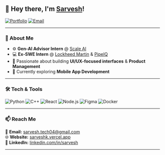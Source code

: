 ## 👋 Hey there, I'm [Sarvesh](https://sarveshk.vercel.app/)!

[![Portfolio](https://img.shields.io/badge/Portfolio-%F0%9F%8C%90-blue?style=flat-square&logo=vercel)](https://sarveshk.vercel.app/)
[![Email](https://img.shields.io/badge/Email-%F0%9F%93%A7-red?style=flat-square)](mailto:sarvesh.tech04@gmail.com)

---

### 🚀 About Me

- ⚙️ **Gen-AI Advisor Intern** @ [Scale AI](https://scale.com)  
- 💻 **Ex-SWE Intern** @ [Lockheed Martin](https://www.lockheedmartin.com/) & [PipeIQ](https://pipeiq.ai/)  
- 🎨 Passionate about building **UI/UX-focused interfaces** & **Product Management**  
- 🌱 Currently exploring **Mobile App Development**  

---

### 🛠️ Tech & Tools

![Python](https://img.shields.io/badge/Python-3776AB?style=for-the-badge&logo=python&logoColor=white)
![C++](https://img.shields.io/badge/C%2B%2B-00599C?style=for-the-badge&logo=c%2B%2B&logoColor=white)
![React](https://img.shields.io/badge/React-20232A?style=for-the-badge&logo=react&logoColor=61DAFB)
![Node.js](https://img.shields.io/badge/Node.js-43853D?style=for-the-badge&logo=node.js&logoColor=white)
![Figma](https://img.shields.io/badge/Figma-%23F24E1E.svg?style=for-the-badge&logo=figma&logoColor=white)
![Docker](https://img.shields.io/badge/Docker-2496ED?style=for-the-badge&logo=docker&logoColor=white)

---

### 📫 Reach Me

📧 **Email:** [sarvesh.tech04@gmail.com](mailto:sarvesh.tech04@gmail.com)  
🌐 **Website:** [sarveshk.vercel.app](https://sarveshk.vercel.app/)  
💼 **LinkedIn:** [linkedin.com/in/sarvesh](https://www.linkedin.com/in/sarvesh)  

---
